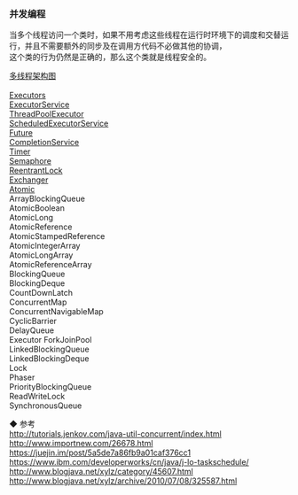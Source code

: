 ### 并发编程   
当多个线程访问一个类时，如果不用考虑这些线程在运行时环境下的调度和交替运行，并且不需要额外的同步及在调用方代码不必做其他的协调，  
这个类的行为仍然是正确的，那么这个类就是线程安全的。  

[多线程架构图](ImageFiles/MT_001.png)  
[]()  
[Executors](library/Executors.md)  
[ExecutorService](library/ExecutorService.md)  
[ThreadPoolExecutor](library/ThreadPoolExecutor.md)  
[ScheduledExecutorService](library/ScheduledExecutorService.md)  
[Future](library/Future.md)  
[CompletionService](library/CompletionService.md)  
[Timer](library/Timer.md)  
[Semaphore](library/Semaphore.md)  
[ReentrantLock](library/ReentrantLock.md)  
[Exchanger](library/Exchanger.md)  
[Atomic](library/Atomic)  
ArrayBlockingQueue  
AtomicBoolean  
AtomicLong  
AtomicReference  
AtomicStampedReference  
AtomicIntegerArray  
AtomicLongArray  
AtomicReferenceArray  
BlockingQueue  
BlockingDeque  
CountDownLatch  
ConcurrentMap  
ConcurrentNavigableMap  
CyclicBarrier  
DelayQueue  
Executor
ForkJoinPool  
LinkedBlockingQueue  
LinkedBlockingDeque  
Lock  
Phaser  
PriorityBlockingQueue  
ReadWriteLock  
SynchronousQueue  

◆ 参考  
http://tutorials.jenkov.com/java-util-concurrent/index.html  
http://www.importnew.com/26678.html  
https://juejin.im/post/5a5de7a86fb9a01caf376cc1  
https://www.ibm.com/developerworks/cn/java/j-lo-taskschedule/  
http://www.blogjava.net/xylz/category/45607.html  
http://www.blogjava.net/xylz/archive/2010/07/08/325587.html  
